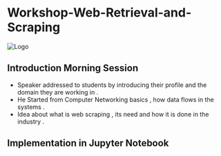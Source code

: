 # Workshop-Web-Retrieval-and-Scraping

![Logo](https://github.com/yashraj9011/Workshop-Web-Retrieval-and-Web-Scraping/blob/main/WRS_Workshop.png)

## Introduction Morning Session
- Speaker addressed to students by introducing their profile and the domain they are working in .
- He Started from Computer Networking basics , how data flows in the systems .
- Idea about what is web scraping , its need and how it is done in the industry .

## Implementation in Jupyter Notebook 

<script>
    // Replace 'your_md_file.md' with the path to your Markdown file

const mdFilePath = 'Workshop.md';
    // Fetch the Markdown file
    fetch(mdFilePath)
        .then(response => response.text())
        .then(mdText => {
            // Convert Markdown to HTML using showdown.js
            const converter = new showdown.Converter();
            const htmlContent = converter.makeHtml(mdText);

            // Display the HTML content in the designated element
            document.getElementById('markdown-content').innerHTML = htmlContent;
        })
        .catch(error => {
            console.error('Error fetching the Markdown file:', error);
        });
</script>



